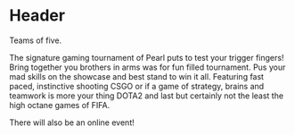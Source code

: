 <!-- TITLE: Fraglore -->
<!-- SUBTITLE: A quick summary of Fraglore -->

# Header
Teams of five.

The signature gaming tournament of Pearl puts to test your trigger fingers! Bring together you brothers in arms was for fun filled tournament. Pus your mad skills on the showcase and best stand to win it all. Featuring fast paced, instinctive shooting CSGO or if a game of strategy, brains and teamwork is more your thing DOTA2 and last but certainly not the least the high octane games of FIFA.

There will also be an online event!